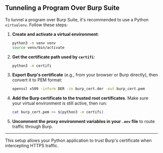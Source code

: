 ## Tunneling a Program Over Burp Suite

To tunnel a program over Burp Suite, it's recommended to use a Python `virtualenv`. Follow these steps:

1. **Create and activate a virtual environment**:
    ```bash
    python3 -m venv venv
    source venv/bin/activate
    ```

2. **Get the certificate path used by `certifi`**:
    ```bash
    python3 -m certifi
    ```

3. **Export Burp's certificate** (e.g., from your browser or Burp directly), then convert it to PEM format:
    ```bash
    openssl x509 -inform DER -in burp_cert.der -out burp_cert.pem
    ```

4. **Add the Burp certificate to the trusted root certificates**.
   Make sure your virtual environment is still active, then run:
    ```bash
    cat burp_cert.pem >> $(python3 -m certifi)
    ```

5. **Uncomment the proxy environment variables in your `.env` file** to route traffic through Burp.

---

This setup allows your Python application to trust Burp's certificate when intercepting HTTPS traffic.

